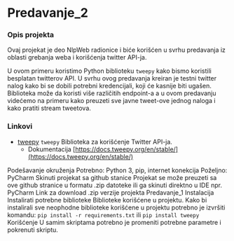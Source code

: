 # Predavanje_2

### Opis projekta
Ovaj projekat je deo NlpWeb radionice i biće korišćen u svrhu predavanja iz oblasti grebanja weba i korišćenja twitter API-ja.

U ovom primeru koristimo Python biblioteku `tweepy` kako bismo koristili besplatan twitterov API. U svrhu ovog predavanja kreiran je testni twitter nalog kako bi se dobili potrebni kredencijali, koji će kasnije biti ugašen.
Biblioteka može da koristi više različitih endpoint-a a u ovom predavanju videćemo na primeru kako preuzeti sve javne tweet-ove jednog naloga i kako pratiti stream tweetova.

### Linkovi

- [tweepy](https://www.tweepy.org/)
  `tweepy` Biblioteka za korišćenje Twitter API-ja.
  - Dokumentacija [https://docs.tweepy.org/en/stable/](https://docs.tweepy.org/en/stable/)
 
Podešavanje okruženja
Potrebno: Python 3, pip, internet konekcija
Poželjno: PyCharm
Skinuti projekat sa github stanice Projekat se može preuzeti sa ove github stranice u formatu .zip datoteke ili ga skinuti direktno u IDE npr. PyCharm Link za download .zip verzije projekta Predavanje_1
Instalacija
Instalirati potrebne biblioteke Biblioteke korišćene u projektu. Kako bi instalirali sve neophodne biblioteke korišćene u projektu potrebno je izvršiti komandu: `pip install -r requirements.txt` ili `pip install tweepy`
Korišćenje
U samim skriptama potrebno je promeniti potrebne parametre i pokrenuti skriptu.
